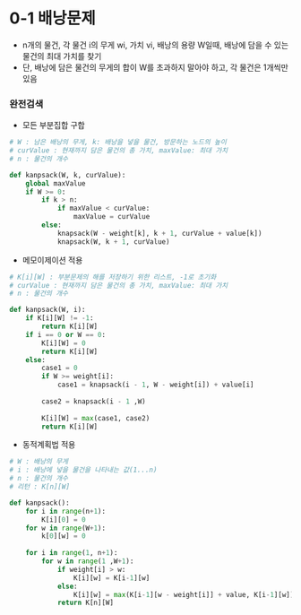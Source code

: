 # 0-1 배낭문제

- n개의 물건, 각 물건 i의 무게 wi, 가치 vi, 배낭의 용량 W일때, 배낭에 담을 수 있는 물건의 최대 가치를 찾기
- 단, 배낭에 담은 물건의 무게의 합이 W를 초과하지 말아야 하고, 각 물건은 1개씩만 있음



### 완전검색

- 모든 부분집합 구합

```python
# W : 남은 배낭의 무게, k: 배낭을 넣을 물건, 방문하는 노드의 높이
# curValue : 현재까지 담은 물건의 총 가치, maxValue: 최대 가치
# n : 물건의 개수

def kanpsack(W, k, curValue):
    global maxValue
    if W >= 0:
        if k > n:
            if maxValue < curValue:
                maxValue = curValue
        else:
            knapsack(W - weight[k], k + 1, curValue + value[k])
            knapsack(W, k + 1, curValue)
```

- 메모이제이션 적용

```python
# K[i][W] : 부분문제의 해를 저장하기 위한 리스트, -1로 초기화
# curValue : 현재까지 담은 물건의 총 가치, maxValue: 최대 가치
# n : 물건의 개수

def kanpsack(W, i):
    if K[i][W] != -1:
        return K[i][W]
    if i == 0 or W == 0:
        K[i][W] = 0
        return K[i][W]
   	else:
        case1 = 0
        if W >= weight[i]:
            case1 = knapsack(i - 1, W - weight[i]) + value[i]
            
        case2 = knapsack(i - 1 ,W)
        
        K[i][W] = max(case1, case2)
        return K[i][W]
```



- 동적계획법 적용

```python
# W : 배낭의 무게
# i : 배낭에 넣을 물건을 나타내는 값(1...n)
# n : 물건의 개수
# 리턴 : K[n][W]

def kanpsack():
    for i in range(n+1):
        K[i][0] = 0
   	for w in range(W+1):
        k[0][w] = 0
    
    for i in range(1, n+1):
        for w in range(1 ,W+1):
            if weight[i] > w:
                K[i][w] = K[i-1][w]
            else:
                K[i][w] = max(K[i-1][w - weight[i]] + value, K[i-1][w])
            return K[n][W]
```

